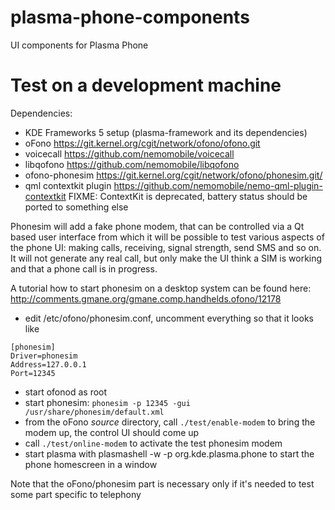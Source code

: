 plasma-phone-components
=======================

UI components for Plasma Phone

Test on a development machine
=======================

Dependencies:
* KDE Frameworks 5 setup (plasma-framework and its dependencies)
* oFono https://git.kernel.org/cgit/network/ofono/ofono.git
* voicecall https://github.com/nemomobile/voicecall
* libqofono https://github.com/nemomobile/libqofono
* ofono-phonesim https://git.kernel.org/cgit/network/ofono/phonesim.git/
* qml contextkit plugin https://github.com/nemomobile/nemo-qml-plugin-contextkit FIXME: ContextKit is deprecated, battery status should be ported to something else

Phonesim will add a fake phone modem, that can be controlled via a Qt based user interface from
which it will be possible to test various aspects of the phone UI: making calls, receiving, signal strength,
send SMS and so on. It will not generate any real call, but only make the UI think a SIM is working and that
a phone call is in progress.

A tutorial how to start phonesim on a desktop system can be found here:
http://comments.gmane.org/gmane.comp.handhelds.ofono/12178

* edit /etc/ofono/phonesim.conf, uncomment everything so that it looks like

```
[phonesim]
Driver=phonesim
Address=127.0.0.1
Port=12345
```

* start ofonod as root
* start phonesim:
  `phonesim -p 12345 -gui /usr/share/phonesim/default.xml`
* from the oFono *source* directory, call `./test/enable-modem` to bring the modem up, the control UI should come up
* call `./test/online-modem` to activate the test phonesim modem
* start plasma with plasmashell -w -p org.kde.plasma.phone to start the phone homescreen in a window

Note that the oFono/phonesim part is necessary only if it's needed to test some part specific to telephony
